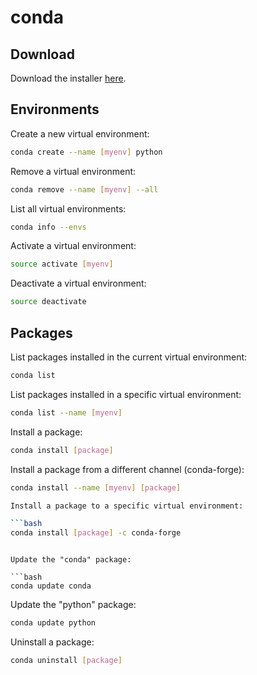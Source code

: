 conda
=====

Download
--------------------------------------------------

Download the installer [here](http://conda.pydata.org/miniconda.html).


Environments
--------------------------------------------------

Create a new virtual environment:

```bash
conda create --name [myenv] python
```

Remove a virtual environment:

```bash
conda remove --name [myenv] --all
```

List all virtual environments:

```bash
conda info --envs
```

Activate a virtual environment:

```bash
source activate [myenv]
```

Deactivate a virtual environment:

```bash
source deactivate
```

Packages
--------------------------------------------------

List packages installed in the current virtual environment:

```bash
conda list
```

List packages installed in a specific virtual environment:

```bash
conda list --name [myenv]
```

Install a package:

```bash
conda install [package]
```

Install a package from a different channel (conda-forge):

```bash
conda install --name [myenv] [package]

Install a package to a specific virtual environment:

```bash
conda install [package] -c conda-forge
```

```

Update the "conda" package:

```bash
conda update conda
```

Update the "python" package:

```bash
conda update python
```

Uninstall a package:

```bash
conda uninstall [package]
```
